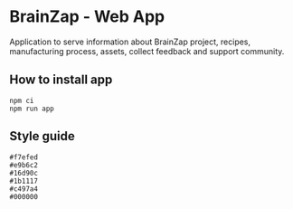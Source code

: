 # BrainZap - Web App

Application to serve information about BrainZap project, recipes, manufacturing process, assets, collect feedback and  support community.

## How to install app
```
npm ci
npm run app
```

## Style guide

```
#f7efed
#e9b6c2
#16d90c
#1b1117
#c497a4
#000000
```